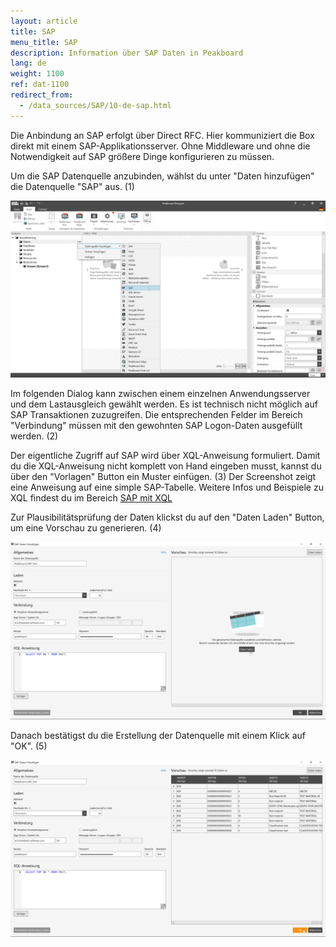 ```yaml
---
layout: article
title: SAP
menu_title: SAP
description: Information über SAP Daten in Peakboard
lang: de
weight: 1100
ref: dat-1100
redirect_from:
  - /data_sources/SAP/10-de-sap.html
---
```

Die Anbindung an SAP erfolgt über Direct RFC. 
Hier kommuniziert die Box direkt mit einem SAP-Applikationsserver. 
Ohne Middleware und ohne die Notwendigkeit auf SAP größere Dinge konfigurieren zu müssen. 

Um die SAP Datenquelle anzubinden, wählst du unter "Daten hinzufügen" die Datenquelle "SAP" aus. (1)

![SAP Daten hinzufuegen](/assets/images/data-sources/sap/de_SAP-add.png)

Im folgenden Dialog kann zwischen einem einzelnen Anwendungsserver und dem Lastausgleich gewählt werden.
Es ist technisch nicht möglich auf SAP Transaktionen zuzugreifen.
Die entsprechenden Felder im Bereich "Verbindung" müssen mit den gewohnten SAP Logon-Daten ausgefüllt werden. (2)

Der eigentliche Zugriff auf SAP wird über XQL-Anweisung formuliert.
Damit du die XQL-Anweisung nicht komplett von Hand eingeben musst, kannst du über den "Vorlagen" Button ein Muster einfügen. (3)
Der Screenshot zeigt eine Anweisung auf eine simple SAP-Tabelle. Weitere Infos und Beispiele zu XQL findest du im Bereich [SAP mit XQL](/data_sources/SAP/de-xql.html)

Zur Plausibilitätsprüfung der Daten klickst du auf den "Daten Laden" Button, um eine Vorschau zu generieren. (4)

![SAP Saten konfigurieren](/assets/images/data-sources/sap/de_SAP-config-01.png)

Danach bestätigst du die Erstellung der Datenquelle mit einem Klick auf "OK". (5)

![SAP Daten konfigurieren](/assets/images/data-sources/sap/de_SAP-config-02.png)